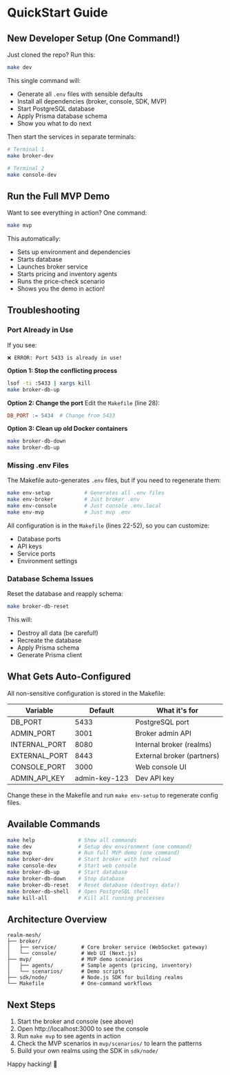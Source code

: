 # QuickStart Guide

## New Developer Setup (One Command!)

Just cloned the repo? Run this:

```bash
make dev
```

This single command will:
- Generate all `.env` files with sensible defaults
- Install all dependencies (broker, console, SDK, MVP)
- Start PostgreSQL database
- Apply Prisma database schema
- Show you what to do next

Then start the services in separate terminals:
```bash
# Terminal 1
make broker-dev

# Terminal 2
make console-dev
```

## Run the Full MVP Demo

Want to see everything in action? One command:

```bash
make mvp
```

This automatically:
- Sets up environment and dependencies
- Starts database
- Launches broker service
- Starts pricing and inventory agents
- Runs the price-check scenario
- Shows you the demo in action!

## Troubleshooting

### Port Already in Use

If you see:
```
❌ ERROR: Port 5433 is already in use!
```

**Option 1: Stop the conflicting process**
```bash
lsof -ti :5433 | xargs kill
make broker-db-up
```

**Option 2: Change the port**
Edit the `Makefile` (line 28):
```makefile
DB_PORT := 5434  # Change from 5433
```

**Option 3: Clean up old Docker containers**
```bash
make broker-db-down
make broker-db-up
```

### Missing .env Files

The Makefile auto-generates `.env` files, but if you need to regenerate them:

```bash
make env-setup           # Generates all .env files
make env-broker          # Just broker .env
make env-console         # Just console .env.local
make env-mvp             # Just mvp .env
```

All configuration is in the `Makefile` (lines 22-52), so you can customize:
- Database ports
- API keys
- Service ports
- Environment settings

### Database Schema Issues

Reset the database and reapply schema:

```bash
make broker-db-reset
```

This will:
- Destroy all data (be careful!)
- Recreate the database
- Apply Prisma schema
- Generate Prisma client

## What Gets Auto-Configured

All non-sensitive configuration is stored in the Makefile:

| Variable | Default | What it's for |
|----------|---------|---------------|
| DB_PORT | 5433 | PostgreSQL port |
| ADMIN_PORT | 3001 | Broker admin API |
| INTERNAL_PORT | 8080 | Internal broker (realms) |
| EXTERNAL_PORT | 8443 | External broker (partners) |
| CONSOLE_PORT | 3000 | Web console UI |
| ADMIN_API_KEY | admin-key-123 | Dev API key |

Change these in the Makefile and run `make env-setup` to regenerate config files.

## Available Commands

```bash
make help              # Show all commands
make dev               # Setup dev environment (one command)
make mvp               # Run full MVP demo (one command)
make broker-dev        # Start broker with hot reload
make console-dev       # Start web console
make broker-db-up      # Start database
make broker-db-down    # Stop database
make broker-db-reset   # Reset database (destroys data!)
make broker-db-shell   # Open PostgreSQL shell
make kill-all          # Kill all running processes
```

## Architecture Overview

```
realm-mesh/
├── broker/
│   ├── service/        # Core broker service (WebSocket gateway)
│   └── console/        # Web UI (Next.js)
├── mvp/                # MVP demo scenarios
│   ├── agents/         # Sample agents (pricing, inventory)
│   └── scenarios/      # Demo scripts
├── sdk/node/           # Node.js SDK for building realms
└── Makefile            # One-command workflows
```

## Next Steps

1. Start the broker and console (see above)
2. Open http://localhost:3000 to see the console
3. Run `make mvp` to see agents in action
4. Check the MVP scenarios in `mvp/scenarios/` to learn the patterns
5. Build your own realms using the SDK in `sdk/node/`

Happy hacking! 🚀
